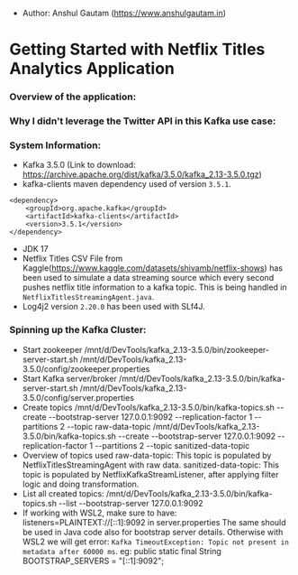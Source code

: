 - Author: Anshul Gautam (https://www.anshulgautam.in)

# Getting Started with Netflix Titles Analytics Application

### Overview of the application:

### Why I didn't leverage the Twitter API in this Kafka use case:


### System Information:
- Kafka 3.5.0 (Link to download: https://archive.apache.org/dist/kafka/3.5.0/kafka_2.13-3.5.0.tgz)
- kafka-clients maven dependency used of version `3.5.1`.
```
<dependency>
    <groupId>org.apache.kafka</groupId>
    <artifactId>kafka-clients</artifactId>
    <version>3.5.1</version>
</dependency>
```
- JDK 17
- Netflix Titles CSV File from Kaggle(https://www.kaggle.com/datasets/shivamb/netflix-shows) has been used to simulate a data streaming source which every second pushes netflix title information to a kafka topic. This is being handled in `NetflixTitlesStreamingAgent.java`.
- Log4j2 version `2.20.0` has been used with SLf4J.

### Spinning up the Kafka Cluster:
- Start zookeeper
/mnt/d/DevTools/kafka_2.13-3.5.0/bin/zookeeper-server-start.sh /mnt/d/DevTools/kafka_2.13-3.5.0/config/zookeeper.properties
- Start Kafka server/broker
/mnt/d/DevTools/kafka_2.13-3.5.0/bin/kafka-server-start.sh /mnt/d/DevTools/kafka_2.13-3.5.0/config/server.properties
- Create topics
/mnt/d/DevTools/kafka_2.13-3.5.0/bin/kafka-topics.sh --create --bootstrap-server 127.0.0.1:9092 --replication-factor 1 --partitions 2 --topic raw-data-topic
/mnt/d/DevTools/kafka_2.13-3.5.0/bin/kafka-topics.sh --create --bootstrap-server 127.0.0.1:9092 --replication-factor 1 --partitions 2 --topic sanitized-data-topic
- Overview of topics used 
raw-data-topic: This topic is populated by NetflixTitlesStreamingAgent with raw data.
sanitized-data-topic: This topic is populated by NetflixKafkaStreamListener, after applying filter logic and doing transformation.
- List all created topics:
/mnt/d/DevTools/kafka_2.13-3.5.0/bin/kafka-topics.sh --list --bootstrap-server 127.0.0.1:9092
- If working with WSL2, make sure to have:
listeners=PLAINTEXT://[::1]:9092 in server.properties
The same should be used in Java code also for bootstrap server details. Otherwise with WSL2 we will get error: `Kafka TimeoutException: Topic not present in metadata after 60000 ms`. 
eg: 
public static final String BOOTSTRAP_SERVERS = "[::1]:9092";



